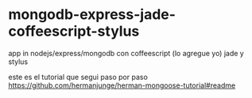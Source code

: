 mongodb-express-jade-coffeescript-stylus
========================================

app in nodejs/express/mongodb con coffeescript (lo agregue yo) jade y stylus

este es el tutorial que segui paso por paso https://github.com/hermanjunge/herman-mongoose-tutorial#readme
